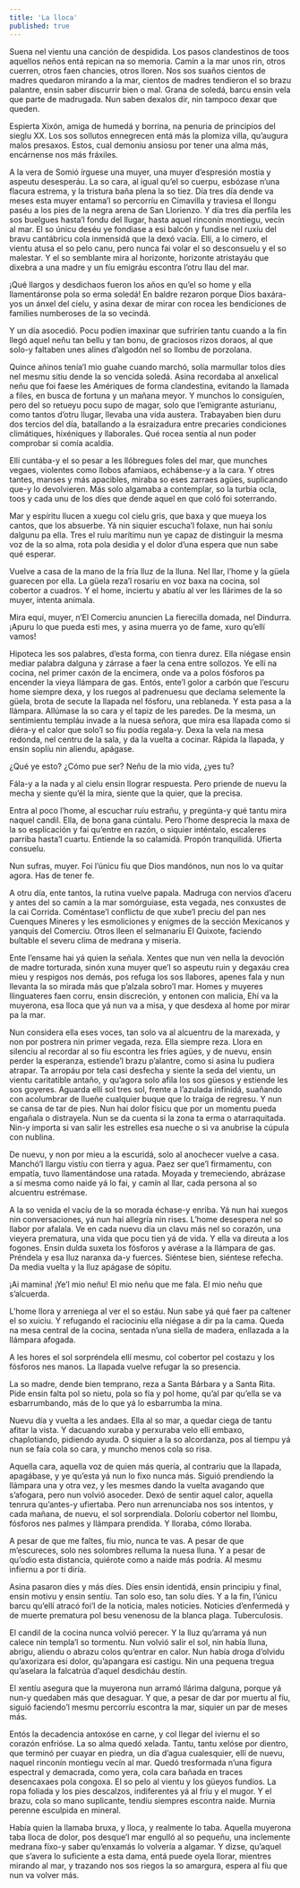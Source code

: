 ```yaml
---
title: 'La lloca'
published: true
---
```

Suena nel vientu una canción de despidida. Los pasos clandestinos de toos aquellos neños entá repican na so memoria. Camín a la mar unos rin, otros cuerren, otros faen chancies, otros lloren. Nos sos suaños cientos de madres quedaron mirando a la mar, cientos de madres tendieron el so brazu palantre, ensin saber discurrir bien o mal. Grana de soledá, barcu ensin vela que parte de madrugada. Nun saben dexalos dir, nin tampoco dexar que queden.

Espierta Xixón, amiga de humedá y borrina, na penuria de principios del sieglu XX. Los sos sollutos ennegrecen entá más la plomiza villa, qu’augura malos presaxos. Estos, cual demoniu ansiosu por tener una alma más, encárnense nos más fráxiles.

A la vera de Somió írguese una muyer, una muyer d’espresión mostia y aspeutu desesperáu. La so cara, al igual qu’el so cuerpu, esbózase n’una flacura estrema, y la tristura baña plena la so tiez. Día tres día dende va meses esta muyer entama’l so percorríu en Cimavilla y traviesa el llongu paséu a los pies de la negra arena de San Llorienzo. Y día tres día perfila les sos buelgues hasta’l fondu del llugar, hasta aquel rinconín montiegu, vecín al mar. El so únicu deséu ye fondiase a esi balcón y fundise nel ruxíu del bravu cantábricu cola inmensidá que la dexó vacía. Ellí, a lo cimero, el vientu atusa el so pelo canu, pero nunca fai volar el so desconsuelu y el so malestar. Y el so semblante mira al horizonte, horizonte atristayáu que dixebra a una madre y un fíu emigráu escontra l’otru llau del mar.

¡Qué llargos y desdichaos fueron los años en qu’el so home y ella llamentáronse pola so erma soledá! En baldre rezaron porque Dios baxára-yos un ánxel del cielu, y asina dexar de mirar con rocea les bendiciones de families numberoses de la so vecindá.

Y un día asocedió. Pocu podíen imaxinar que sufriríen tantu cuando a la fin llegó aquel neñu tan bellu y tan bonu, de graciosos rizos doraos, al que solo-y faltaben unes alines d’algodón nel so llombu de porzolana.

Quince añinos tenía’l mio guahe cuando marchó, solía marmullar tolos díes nel mesmu sitiu dende la so vencida soledá. Asina recordaba al anxelical neñu que foi faese les Amériques de forma clandestina, evitando la llamada a files, en busca de fortuna y un mañana meyor. Y munchos lo consiguíen, pero del so retueyu pocu supo de magar, solo que l’emigrante asturianu, como tantos d’otru llugar, llevaba una vida austera. Trabayaben bien duru dos tercios del día, batallando a la esraizadura entre precaries condiciones climátiques, hixéniques y llaborales. Qué rocea sentía al nun poder comprobar si comía acaldía.

Ellí cuntába-y el so pesar a les llóbregues foles del mar, que munches vegaes, violentes como llobos afamiaos, echábense-y a la cara. Y otres tantes, manses y más apacibles, miraba so eses zarraes agües, suplicando que-y lo devolvieren. Más solo algamaba a contemplar, so la turbia ocla, toos y cada unu de los díes que dende aquel en que coló foi soterrando.

Mar y espíritu llucen a xuegu col cielu gris, que baxa y que mueya los cantos, que los absuerbe. Yá nin siquier escucha’l folaxe, nun hai soníu dalgunu pa ella. Tres el ruíu marítimu nun ye capaz de distinguir la mesma voz de la so alma, rota pola desidia y el dolor d’una espera que nun sabe qué esperar.

Vuelve a casa de la mano de la fría lluz de la lluna. Nel llar, l’home y la güela guarecen por ella. La güela reza’l rosariu en voz baxa na cocina, sol cobertor a cuadros. Y el home, inciertu y abatíu al ver les llárimes de la so muyer, intenta animala.

Mira equí, muyer, n’El Comerciu anuncien La fierecilla domada, nel Dindurra. ¡Apuru lo que pueda esti mes, y asina muerra yo de fame, xuro qu’ellí vamos!

Hipoteca les sos palabres, d’esta forma, con tienra durez. Ella niégase ensin mediar palabra dalguna y zárrase a faer la cena entre sollozos. Ye ellí na cocina, nel primer caxón de la encimera, onde va a polos fósforos pa encender la vieya llámpara de gas. Entós, ente’l golor a carbón que l’escuru home siempre dexa, y los ruegos al padrenuesu que declama selemente la güela, brota de secute la llapada nel fósforu, una reblaneda. Y esta pasa a la llámpara. Allúmase la so cara y el tapiz de les paredes. De la mesma, un sentimientu templáu invade a la nuesa señora, que mira esa llapada como si diéra-y el calor que solo’l so fíu podía regala-y. Dexa la vela na mesa redonda, nel centru de la sala, y da la vuelta a cocinar. Rápida la llapada, y ensin soplíu nin aliendu, apágase.

¿Qué ye esto? ¿Cómo pue ser? Neñu de la mio vida, ¿yes tu?

Fála-y a la nada y al cielu ensin llograr respuesta. Pero priende de nuevu la mecha y siente qu’él la mira, siente que la quier, que la precisa.

Entra al poco l’home, al escuchar ruíu estrañu, y pregúnta-y qué tantu mira naquel candil. Ella, de bona gana cúntalu. Pero l’home desprecia la maxa de la so esplicación y fai qu’entre en razón, o siquier inténtalo, escaleres parriba hasta’l cuartu. Entiende la so calamidá. Propón tranquilidá. Ufierta consuelu.

Nun sufras, muyer. Foi l’únicu fíu que Dios mandónos, nun nos lo va quitar agora. Has de tener fe.

A otru día, ente tantos, la rutina vuelve papala. Madruga con nervios d’aceru y antes del so camín a la mar somórguiase, esta vegada, nes conxustes de la cai Corrida. Coméntase’l conflictu de que xube’l preciu del pan nes Cuenques Mineres y les esmoliciones y enigmes de la sección Mexicanos y yanquis del Comerciu. Otros lleen el selmanariu El Quixote, faciendo bultable el severu clima de medrana y miseria.

Ente l’ensame hai yá quien la señala. Xentes que nun ven nella la devoción de madre torturada, sinón xuna muyer que’l so aspeutu ruin y degaxáu crea mieu y respigos nos demás, pos refuga los sos llabores, apenes fala y nun llevanta la so mirada más que p’alzala sobro’l mar. Homes y muyeres llinguateres faen corru, ensin discreción, y entonen con malicia, Ehí va la muyerona, esa lloca que yá nun va a misa, y que desdexa al home por mirar pa la mar.

Nun considera ella eses voces, tan solo va al alcuentru de la marexada, y non por postrera nin primer vegada, reza. Ella siempre reza. Llora en silenciu al recordar al so fíu escontra les fríes agües, y de nuevu, ensin perder la esperanza, estiende’l brazu p’alantre, como si asina lu pudiera atrapar. Ta arropáu por tela casi desfecha y siente la seda del vientu, un vientu caritatible antaño, y qu’agora solo afila los sos güesos y estiende les sos goyeres. Aguarda ellí sol tres sol, frente a l’azulada infinidá, suañando con acolumbrar de llueñe cualquier buque que lo traiga de regresu. Y nun se cansa de tar de pies. Nun hai dolor físicu que por un momentu pueda engañala o distrayela. Nun se da cuenta si la zona ta erma o atarraquitada. Nin-y importa si van salir les estrelles esa nueche o si va anubrise la cúpula con nublina.

De nuevu, y non por mieu a la escuridá, solo al anochecer vuelve a casa. Manchó’l llargu vistíu con tierra y agua. Paez ser que’l firmamentu, con empatía, tuvo llamentándose una ratada. Moyada y tremeciendo, abrázase a sí mesma como naide yá lo fai, y camín al llar, cada persona al so alcuentru estrémase.

A la so venida el vacíu de la so morada échase-y enriba. Yá nun hai xuegos nin conversaciones, yá nun hai allegría nin rises. L’home desespera nel so llabor por afalala. Ve en cada nuevu día un clavu más nel so corazón, una vieyera prematura, una vida que pocu tien yá de vida. Y ella va direuta a los fogones. Ensin dulda suxeta los fósforos y avérase a la llámpara de gas. Préndela y esa lluz naranxa da-y fuerces. Siéntese bien, siéntese refecha. Da media vuelta y la lluz apágase de sópitu.

¡Ai mamina! ¡Ye’l mio neñu! El mio neñu que me fala. El mio neñu que s’alcuerda.

L’home llora y arreniega al ver el so estáu. Nun sabe yá qué faer pa caltener el so xuiciu. Y refugando el raciociniu ella niégase a dir pa la cama. Queda na mesa central de la cocina, sentada n’una siella de madera, enllazada a la llámpara afogada.

A les hores el sol sorpréndela ellí mesmu, col cobertor pel costazu y los fósforos nes manos. La llapada vuelve refugar la so presencia.

La so madre, dende bien temprano, reza a Santa Bárbara y a Santa Rita. Pide ensin falta pol so nietu, pola so fía y pol home, qu’al par qu’ella se va esbarrumbando, más de lo que yá lo esbarrumba la mina.

Nuevu día y vuelta a les andaes. Ella al so mar, a quedar ciega de tantu afitar la vista. Y dacuando xuraba y perxuraba velo ellí embaxo, chaplotiando, pidiendo ayuda. O siquier a la so alcordanza, pos al tiempu yá nun se faía cola so cara, y muncho menos cola so risa.

Aquella cara, aquella voz de quien más quería, al contrariu que la llapada, apagábase, y ye qu’esta yá nun lo fixo nunca más. Siguió prendiendo la llámpara una y otra vez, y les mesmes dando la vuelta avagando que s’afogara, pero nun volvió asoceder. Dexó de sentir aquel calor, aquella tenrura qu’antes-y ufiertaba. Pero nun arrenunciaba nos sos intentos, y cada mañana, de nuevu, el sol sorprendíala. Doloríu cobertor nel llombu, fósforos nes palmes y llámpara prendida. Y lloraba, cómo lloraba.

A pesar de que me faltes, fíu mio, nunca te vas. A pesar de que m’escureces, solo nes solombres relluma la nuesa lluna. Y a pesar de qu’odio esta distancia, quiérote como a naide más podría. Al mesmu infiernu a por ti diría.

Asina pasaron díes y más díes. Díes ensin identidá, ensin principiu y final, ensin motivu y ensin sentíu. Tan solo eso, tan solu díes. Y a la fin, l’únicu barcu qu’ellí atracó foi’l de la noticia, males noticies. Noticies d’enfermedá y de muerte prematura pol besu venenosu de la blanca plaga. Tuberculosis.

El candil de la cocina nunca volvió perecer. Y la lluz qu’arrama yá nun calece nin templa’l so tormentu. Nun volvió salir el sol, nin había lluna, abrigu, aliendu o abrazu colos qu’entrar en calor. Nun había droga d’olvidu qu’axorizara esi dolor, qu’apangara esi castigu. Nin una pequena tregua qu’aselara la falcatrúa d’aquel desdicháu destín.

El xentíu asegura que la muyerona nun arramó llárima dalguna, porque yá nun-y quedaben más que desaguar. Y que, a pesar de dar por muertu al fíu, siguió faciendo’l mesmu percorríu escontra la mar, siquier un par de meses más.

Entós la decadencia antoxóse en carne, y col llegar del iviernu el so corazón enfrióse. La so alma quedó xelada. Tantu, tantu xelóse por dientro, que terminó per cuayar en piedra, un día d’agua cualesquier, ellí de nuevu, naquel rinconín montiegu vecín al mar. Quedó tresformada n’una figura espectral y demacrada, como yera, cola cara bañada en traces desencaxaes pola congoxa. El so pelo al vientu y los güeyos fundíos. La ropa foliada y los pies descalzos, indiferentes yá al fríu y el mugor. Y el brazu, cola so mano suplicante, tendíu siempres escontra naide. Murnia perenne esculpida en mineral.

Había quien la llamaba bruxa, y lloca, y realmente lo taba. Aquella muyerona taba lloca de dolor, pos desque’l mar engulló al so pequeñu, una inclemente medrana fíxo-y saber qu’enxamás lo volvería a algamar. Y dizse, qu’aquel que s’avera lo suficiente a esta dama, entá puede oyela llorar, mientres mirando al mar, y trazando nos sos riegos la so amargura, espera al fíu que nun va volver más.
